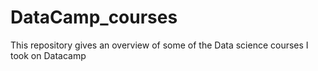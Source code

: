 # DataCamp_courses
This repository gives an overview of some of the Data science courses I took on Datacamp
